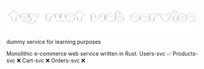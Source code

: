 ![Toy Rust Web Service](img/ascii.png)

dummy service for learning purposes

Monolithic e-commerce web service written in Rust.
Users-svc ✅
Products-svc ❌
Cart-svc ❌
Orders-svc ❌